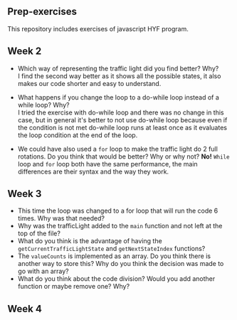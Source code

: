 ## Prep-exercises

This repository includes exercises of javascript HYF program.

## Week 2

- Which way of representing the traffic light did you find better? Why?  
  I find the second way better as it shows all the possible states, it also makes our code shorter and easy to understand.
- What happens if you change the loop to a do-while loop instead of a while loop? Why?  
  I tried the exercise with do-while loop and there was no change in this case, but in general it's better to not use do-while loop because even if the condition is not met do-while loop runs at least once as it evaluates the loop condition at the end of the loop.

- We could have also used a `for` loop to make the traffic light do 2 full rotations. Do you think that would be better? Why or why not? **No!**
  `While` loop and `for` loop both have the same performance, the main differences are their syntax and the way they work.

## Week 3


- This time the loop was changed to a for loop that will run the code 6 times. Why was that needed?
- Why was the trafficLight added to the `main` function and not left at the top of the file?
- What do you think is the advantage of having the `getCurrentTrafficLightState` and `getNextStateIndex` functions?
- The `valueCounts` is implemented as an array. Do you think there is another way to store this? Why do you think the decision was made to go with an array?
- What do you think about the code division? Would you add another function or maybe remove one? Why?


## Week 4
